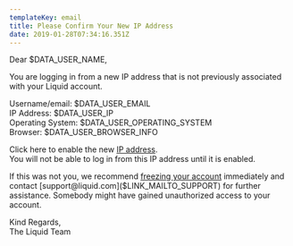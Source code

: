 ```yaml
---
templateKey: email
title: Please Confirm Your New IP Address
date: 2019-01-28T07:34:16.351Z
---
```

Dear $DATA_USER_NAME,

You are logging in from a new IP address that is not previously associated with your Liquid account.

Username/email: $DATA_USER_EMAIL  
IP Address: $DATA_USER_IP  
Operating System: $DATA_USER_OPERATING_SYSTEM  
Browser: $DATA_USER_BROWSER_INFO

Click here to enable the new [IP address]($LINK_ENABLE_IP).  
You will not be able to log in from this IP address until it is enabled.

If this was not you, we recommend [freezing your account]($LINK_FREEZING_ACCOUNT) immediately and contact [support@liquid.com]($LINK_MAILTO_SUPPORT) for further assistance. Somebody might have gained unauthorized access to your account.

Kind Regards,  
The Liquid Team
